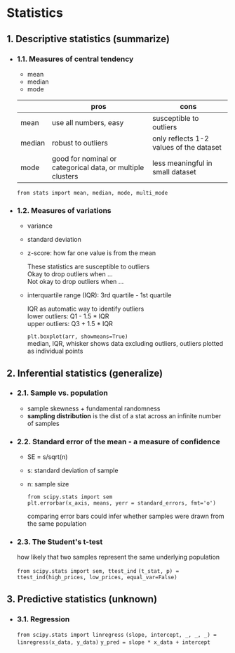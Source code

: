 # Statistics

## 1. Descriptive statistics (summarize)
* ### 1.1. Measures of central tendency
    * mean       
    * median         
    * mode     

    | | pros | cons |
    |---|---|---|
    |mean| use all numbers, easy |susceptible to outliers|
    |median| robust to outliers | only reflects 1-2 values of the dataset|
    |mode|good for nominal or categorical data, or multiple clusters|less meaningful in small dataset| <br>

    `from stats import mean, median, mode, multi_mode`

* ### 1.2. Measures of variations
    * variance
    * standard deviation
    * z-score:   how far one value is from the mean

        These statistics are susceptible to outliers <br>
        Okay to drop outliers when ... <br>
        Not okay to drop outliers when ... <br>

    * interquartile range (IQR): 3rd quartile - 1st quartile

        IQR as automatic way to identify outliers <br>
        lower outliers: Q1 - 1.5 * IQR <br>
        upper outliers: Q3 + 1.5 * IQR <br>

        `plt.boxplot(arr, showmeans=True)` <br>
        median, IQR, whisker shows data excluding outliers, outliers plotted as individual points

## 2. Inferential statistics (generalize)
* ### 2.1. Sample vs. population
    * sample skewness + fundamental randomness
    * **sampling distribution** is the dist of a stat across an infinite number of samples

* ### 2.2. Standard error of the mean - a measure of confidence
    * SE = s/sqrt(n)
    * s: standard deviation of sample
    * n: sample size

        `from scipy.stats import sem` <br>
        `plt.errorbar(x_axis, means, yerr = standard_errors, fmt='o')` <br>

        comparing error bars could infer whether samples were drawn from the same population

* ### 2.3. The Student's t-test
    how likely that two samples represent the same underlying population

    `from scipy.stats import sem, ttest_ind`
    `(t_stat, p) = ttest_ind(high_prices, low_prices, equal_var=False)`

## 3. Predictive statistics (unknown)
* ### 3.1. Regression
    `from scipy.stats import linregress`
    `(slope, intercept, _, _, _) = linregress(x_data, y_data)`
    `y_pred = slope * x_data + intercept`

